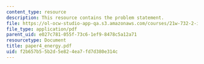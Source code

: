 ```yaml
---
content_type: resource
description: This resource contains the problem statement.
file: https://ol-ocw-studio-app-qa.s3.amazonaws.com/courses/21w-732-2-introduction-to-technical-communication-ethics-in-science-and-technology-fall-2006/f2b657b55b2d5e824ea7fd7d380e314c_paper4_energy.pdf
file_type: application/pdf
parent_uid: e027c781-055f-73c6-1ef9-8478c5a12a71
resourcetype: Document
title: paper4_energy.pdf
uid: f2b657b5-5b2d-5e82-4ea7-fd7d380e314c
---
```

